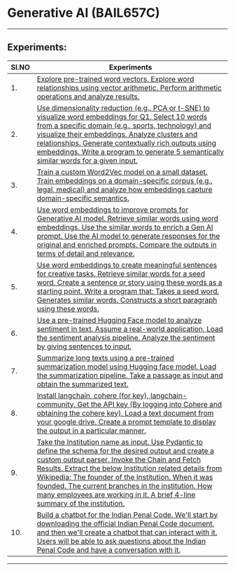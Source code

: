 # Generative AI (BAIL657C)
---
## Experiments:

| Sl.NO | Experiments                                                                                                                                                                                                                                                                                                                                                                                                                                        |
| ----- | -------------------------------------------------------------------------------------------------------------------------------------------------------------------------------------------------------------------------------------------------------------------------------------------------------------------------------------------------------------------------------------------------------------------------------------------------- |
| 1.    | [Explore pre-trained word vectors. Explore word relationships using vector arithmetic. Perform arithmetic operations and analyze results.](word-vectors.md)                                                                                                                                                                                                                                                                                        |
| 2.    | [Use dimensionality reduction (e.g., PCA or t-SNE) to visualize word embeddings for Q1. Select 10 words from a specific domain (e.g., sports, technology) and visualize their embeddings. Analyze clusters and relationships. Generate contextually rich outputs using embeddings. Write a program to generate 5 semantically similar words for a given input.](visualize-embeddings.md)                                                           |
| 3.    | [Train a custom Word2Vec model on a small dataset. Train embeddings on a domain-specific corpus (e.g., legal, medical) and analyze how embeddings capture domain-specific semantics.](custom-word2vec.md)                                                                                                                                                                                                                                          |
| 4.    | [Use word embeddings to improve prompts for Generative AI model. Retrieve similar words using word embeddings. Use the similar words to enrich a Gen AI prompt. Use the AI model to generate responses for the original and enriched prompts. Compare the outputs in terms of detail and relevance.](enhance-ai-prompts.md)                                                                                                                        |
| 5.    | [Use word embeddings to create meaningful sentences for creative tasks. Retrieve similar words for a seed word. Create a sentence or story using these words as a starting point. Write a program that: Takes a seed word. Generates similar words. Constructs a short paragraph using these words.](creative-writing-embeddings.md)                                                                                                               |
| 6.    | [Use a pre-trained Hugging Face model to analyze sentiment in text. Assume a real-world application, Load the sentiment analysis pipeline. Analyze the sentiment by giving sentences to input.](sentiment-analysis.md)                                                                                                                                                                                                                             |
| 7.    | [Summarize long texts using a pre-trained summarization model using Hugging face model. Load the summarization pipeline. Take a passage as input and obtain the summarized text.](text-summarization.md)                                                                                                                                                                                                                                           |
| 8.    | [Install langchain, cohere (for key), langchain-community. Get the API key (By logging into Cohere and obtaining the cohere key). Load a text document from your google drive. Create a prompt template to display the output in a particular manner.](document-qa-langchain.md)                                                                                                                                                                   |
| 9.    | [Take the Institution name as input. Use Pydantic to define the schema for the desired output and create a custom output parser. Invoke the Chain and Fetch Results. Extract the below Institution related details from Wikipedia: The founder of the Institution. When it was founded. The current branches in the institution. How many employees are working in it. A brief 4-line summary of the institution.](institution-info-extraction.md) |
| 10.   | [Build a chatbot for the Indian Penal Code. We'll start by downloading the official Indian Penal Code document, and then we'll create a chatbot that can interact with it. Users will be able to ask questions about the Indian Penal Code and have a conversation with it.](ipc-chatbot.md)                                                                                                                                                       |

---